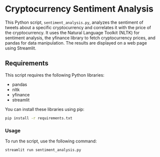 # Cryptocurrency Sentiment Analysis

This Python script, `sentiment_analysis.py`, analyzes the sentiment of tweets about a specific cryptocurrency and correlates it with the price of the cryptocurrency. It uses the Natural Language Toolkit (NLTK) for sentiment analysis, the yfinance library to fetch cryptocurrency prices, and pandas for data manipulation. The results are displayed on a web page using Streamlit.

## Requirements

This script requires the following Python libraries:

- pandas
- nltk
- yfinance
- streamlit

You can install these libraries using pip:

```bash
pip install -r requirements.txt
```
### Usage

To run the script, use the following command:
```bash
streamlit run sentiment_analysis.py
```